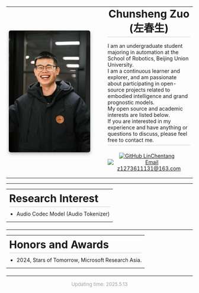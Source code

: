 <table style="border: none; border-collapse: collapse; width: 100%;">
  <tr style="border: none;">
    <td style="border: none; width: 240px; vertical-align: middle; padding-right: 20px;">
      <img src="../images/ChunshengZuo休闲.jpg" alt="Chunsheng Zuo Profile Photo" width="220px" style="box-shadow: 0px 4px 10px rgba(0, 0, 0, 0.3); border-radius: 5px;" />
    </td>
    <td style="border: none; vertical-align: middle;">
      <h1 style="margin-top: 0; text-align: center; border-bottom: 1px solid #ccc; padding-bottom: 5px; margin-bottom: 15px;">Chunsheng Zuo (左春生)</h1>
      <p style="text-align: left; border-bottom: 1px solid #ccc; margin-top: 10px; padding-bottom: 5px; margin-bottom:20px;">I am an undergraduate student majoring in automation at the School of Robotics, Beijing Union University.<br>
      I am a continuous learner and explorer, and am passionate about participating in open-source projects related to embodied intelligence and grand prognostic models.<br>
      My open source and academic interests are listed below.<br>
      If you are interested in my experience and have anything or questions to discuss, please feel free to contact me.</p>
      <p style="text-align: center;">
        <a href="https://github.com/LinChentang" target="_blank" rel="noopener noreferrer"><img src="https://img.shields.io/badge/GitHub-LinChentang-blue" alt="GitHub LinChentang"></a>
        &nbsp;&nbsp;
        <a href="mailto:z1273611131@163.com"><img src="https://img.shields.io/badge/Email-z1273611131@163.com-red" alt="Email z1273611131@163.com"></a>
      </p>
    </td>
  </tr>
</table>

---

<table style="border: none; border-collapse: collapse; margin-bottom: 20px; width: 100%;">
  <tr>
    <td align="left" valign="top" style="border: none; padding: 8px;">
      <h1 style="margin-top: 0; margin-bottom: 10px; border-bottom: 1px solid #ccc; padding-bottom: 5px;">Research Interest</h1>
      <ul style="margin-top: 10px; margin-bottom: 0; padding-left: 20px; list-style-position: outside;">
        <li style="margin-bottom: 5px;">Audio Codec Model (Audio Tokenizer)</li>
        </ul>
    </td>
  </tr>
</table>

---

<table style="border: none; border-collapse: collapse; margin-bottom: 20px; width: 100%;">
  <tr>
    <td align="left" valign="top" style="border: none; padding: 8px;">
      <h1 style="margin-top: 0; margin-bottom: 10px; border-bottom: 1px solid #ccc; padding-bottom: 5px;">Honors and Awards</h1>
      <ul style="margin-top: 10px; margin-bottom: 0; padding-left: 20px; list-style-position: outside;">
        <li style="margin-bottom: 5px;">2024, Stars of Tomorrow, Microsoft Research Asia.</li>
        </ul>
    </td>
  </tr>
</table>

---

<p style="text-align:center; font-size:small; color:#A0A0A0;">
  Updating time: 2025.5.13
</p>
